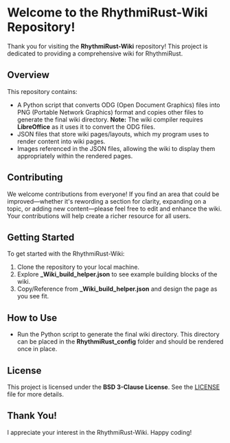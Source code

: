 # Welcome to the RhythmiRust-Wiki Repository!

Thank you for visiting the **RhythmiRust-Wiki** repository! This project is dedicated to providing a comprehensive wiki for RhythmiRust.

## Overview

This repository contains:
- A Python script that converts ODG (Open Document Graphics) files into PNG (Portable Network Graphics) format and copies other files to generate the final wiki directory. **Note:** The wiki compiler requires **LibreOffice** as it uses it to convert the ODG files.
- JSON files that store wiki pages/layouts, which my program uses to render content into wiki pages.
- Images referenced in the JSON files, allowing the wiki to display them appropriately within the rendered pages.

## Contributing

We welcome contributions from everyone! If you find an area that could be improved—whether it's rewording a section for clarity, expanding on a topic, or adding new content—please feel free to edit and enhance the wiki. Your contributions will help create a richer resource for all users.

## Getting Started

To get started with the RhythmiRust-Wiki:
1. Clone the repository to your local machine.
2. Explore **_Wiki_build_helper.json** to see example building blocks of the wiki.
3. Copy/Reference from **_Wiki_build_helper.json** and design the page as you see fit.

## How to Use

- Run the Python script to generate the final wiki directory. This directory can be placed in the **RhythmiRust_config** folder and should be rendered once in place.

## License

This project is licensed under the **BSD 3-Clause License**. See the [LICENSE](./LICENSE) file for more details.

## Thank You!

I appreciate your interest in the RhythmiRust-Wiki. Happy coding!
